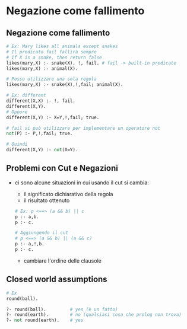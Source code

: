 # Negazione come fallimento

## Negazione come fallimento

```perl
# Ex: Mary likes all animals except snakes
# Il predicato fail fallirà sempre
# If X is a snake, then return false
likes(mary,X) :- snake(X), !, fail.	# fail -> built-in predicate
likes(mary,X) :- animal(X).

# Posso utilizzare una sola regola
likes(mary,X) :- snake(X),!,fail; animal(X).

# Ex: different
different(X,X) :- !, fail.
different(X,Y).
# Oppure
different(X,Y) :- X=Y,!,fail; true.
```

```perl
# fail si può utilizzare per implementare un operatore not
not(P) :- P,!,fail; true.

# Quindi
different(X,Y) :- not(X=Y).
```

## Problemi con Cut e Negazioni

- ci sono alcune situazioni in cui usando il cut si cambia:

  - il significato dichiarativo della regola
  - il risultato ottenuto

  ```perl
  # Ex: p <==> (a && b) || c
  p :- a,b.
  p :- c.
  
  # Aggiungendo il cut
  # p <==> (a && b) || (a && c)
  p :- a,!,b.
  p :- c.
  ```

  - cambiare l'ordine delle clausole

## Closed world assumptions

```perl
# Ex
round(ball).

?- round(ball).			# yes (è un fatto)
?- round(earth).		# no (qualsiasi cosa che prolog non trova)
?- not round(earth).	# yes
```

